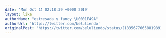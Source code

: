 ```yaml
---
date: 'Mon Oct 14 02:18:39 +0000 2019'
layout: like
authorName: "estresada y fancy \U0001F49A"
authorUrl: 'https://twitter.com/beluliendo'
originalPost: 'https://twitter.com/beluliendo/status/1183567766588198913'
---
```


